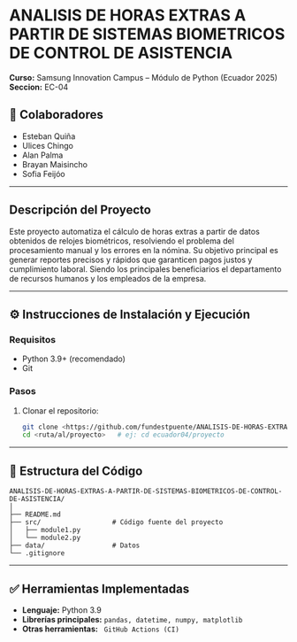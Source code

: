 # ANALISIS DE HORAS EXTRAS A PARTIR DE SISTEMAS BIOMETRICOS DE CONTROL DE ASISTENCIA

**Curso:** Samsung Innovation Campus – Módulo de Python (Ecuador 2025)  
**Seccion:** EC-04

## 👥 Colaboradores
- Esteban Quiña
- Ulices Chingo 
- Alan Palma
- Brayan Maisincho
- Sofia Feijóo

---

## Descripción del Proyecto
Este proyecto automatiza el cálculo de horas extras a partir de datos obtenidos de relojes biométricos, resolviendo el problema del procesamiento manual y los errores en la nómina.
Su objetivo principal es generar reportes precisos y rápidos que garanticen pagos justos y cumplimiento laboral. Siendo los principales beneficiarios el departamento de recursos humanos y los empleados de la empresa.

---

## ⚙️ Instrucciones de Instalación y Ejecución

### Requisitos
- Python 3.9+ (recomendado)
- Git

### Pasos
1. Clonar el repositorio:
   ```bash
   git clone <https://github.com/fundestpuente/ANALISIS-DE-HORAS-EXTRAS-A-PARTIR-DE-SISTEMAS-BIOMETRICOS-DE-CONTROL-DE-ASISTENCIA.git>
   cd <ruta/al/proyecto>   # ej: cd ecuador04/proyecto
   ```

---

## 📂 Estructura del Código
```
ANALISIS-DE-HORAS-EXTRAS-A-PARTIR-DE-SISTEMAS-BIOMETRICOS-DE-CONTROL-DE-ASISTENCIA/
│
├── README.md             
├── src/                  # Código fuente del proyecto
│   ├── module1.py
│   └── module2.py
├── data/                 # Datos 
└── .gitignore
```

---

## ✅ Herramientas Implementadas
- **Lenguaje:** Python 3.9
- **Librerías principales:** `pandas, datetime, numpy, matplotlib `
- **Otras herramientas:** ` GitHub Actions (CI)` 

